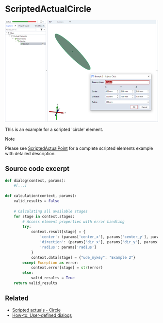 # ScriptedActualCircle

![Scripted circle element example](scripted_actual_circle.png)

This is an example for a scripted 'circle' element.

> [!NOTE]
> Please see [ScriptedActualPoint](https://github.com/ZEISS/zeiss-inspect-app-examples/blob/main/AppExamples/scripted_actuals/ScriptedActualPoint/doc/Documentation.md) for a complete scripted elements example with detailed description.

## Source code excerpt

```python
def dialog(context, params):
    #[...]

def calculation(context, params):
    valid_results = False

    # Calculating all available stages
    for stage in context.stages:
        # Access element properties with error handling
        try:
            context.result[stage] = {
                'center': (params['center_x'], params['center_y'], params['center_z']),
                'direction': (params['dir_x'], params['dir_y'], params['dir_z']),
                'radius': params['radius']
            }
            context.data[stage] = {"ude_mykey": "Example 2"}
        except Exception as error:
            context.error[stage] = str(error)
        else:
            valid_results = True
    return valid_results
```

## Related

* [Scripted actuals - Circle](https://zeiss.github.io/zeiss-inspect-app-api/2025/python_api/scripted_elements_api.html#circle)
* [How-to: User-defined dialogs](https://zeiss.github.io/zeiss-inspect-app-api/2025/howtos/python_api_introduction/user_defined_dialogs.html)
